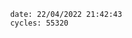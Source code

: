 

                date: 22/04/2022 21:42:43
                cycles: 55320

                         
